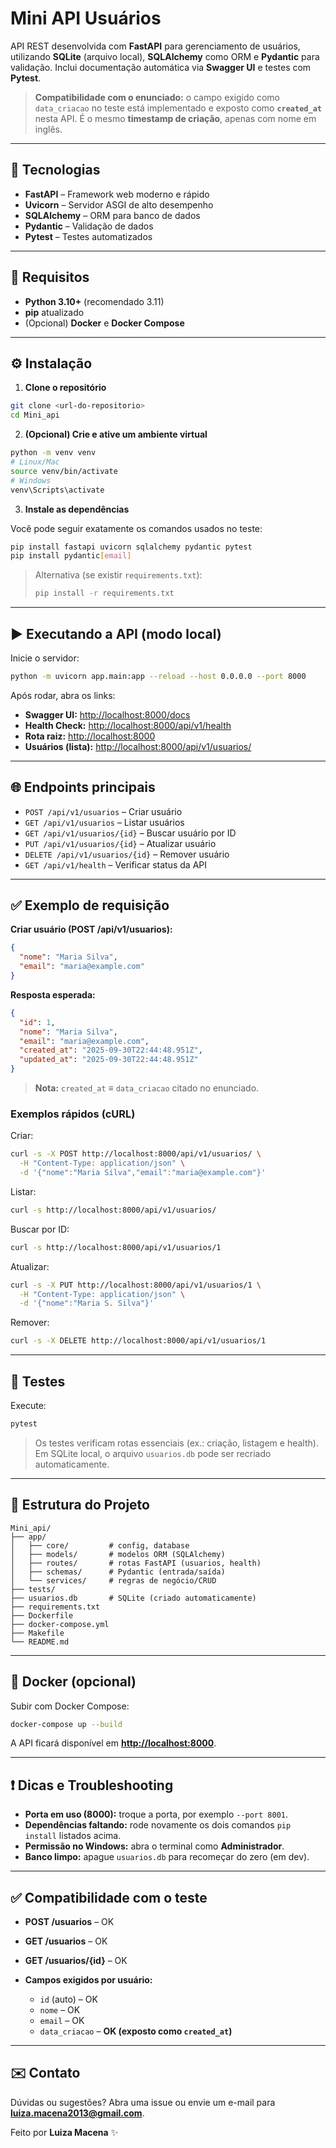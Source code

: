 # Mini API Usuários

API REST desenvolvida com **FastAPI** para gerenciamento de usuários, utilizando **SQLite** (arquivo local), **SQLAlchemy** como ORM e **Pydantic** para validação. Inclui documentação automática via **Swagger UI** e testes com **Pytest**.

> **Compatibilidade com o enunciado:** o campo exigido como `data_criacao` no teste está implementado e exposto como **`created_at`** nesta API. É o mesmo **timestamp de criação**, apenas com nome em inglês.

---

## 🚀 Tecnologias

* **FastAPI** – Framework web moderno e rápido
* **Uvicorn** – Servidor ASGI de alto desempenho
* **SQLAlchemy** – ORM para banco de dados
* **Pydantic** – Validação de dados
* **Pytest** – Testes automatizados

---

## 🧩 Requisitos

* **Python 3.10+** (recomendado 3.11)
* **pip** atualizado
* (Opcional) **Docker** e **Docker Compose**

---

## ⚙️ Instalação

1. **Clone o repositório**

```sh
git clone <url-do-repositorio>
cd Mini_api
```

2. **(Opcional) Crie e ative um ambiente virtual**

```sh
python -m venv venv
# Linux/Mac
source venv/bin/activate
# Windows
venv\Scripts\activate
```

3. **Instale as dependências**

Você pode seguir exatamente os comandos usados no teste:

```sh
pip install fastapi uvicorn sqlalchemy pydantic pytest
pip install pydantic[email]
```

> Alternativa (se existir `requirements.txt`):
>
> ```sh
> pip install -r requirements.txt
> ```

---

## ▶️ Executando a API (modo local)

Inicie o servidor:

```sh
python -m uvicorn app.main:app --reload --host 0.0.0.0 --port 8000
```

Após rodar, abra os links:

* **Swagger UI:** [http://localhost:8000/docs](http://localhost:8000/docs)
* **Health Check:** [http://localhost:8000/api/v1/health](http://localhost:8000/api/v1/health)
* **Rota raiz:** [http://localhost:8000](http://localhost:8000)
* **Usuários (lista):** [http://localhost:8000/api/v1/usuarios/](http://localhost:8000/api/v1/usuarios/)

---

## 🌐 Endpoints principais

* `POST /api/v1/usuarios` – Criar usuário
* `GET /api/v1/usuarios` – Listar usuários
* `GET /api/v1/usuarios/{id}` – Buscar usuário por ID
* `PUT /api/v1/usuarios/{id}` – Atualizar usuário
* `DELETE /api/v1/usuarios/{id}` – Remover usuário
* `GET /api/v1/health` – Verificar status da API

---

## ✅ Exemplo de requisição

**Criar usuário (POST /api/v1/usuarios):**

```json
{
  "nome": "Maria Silva",
  "email": "maria@example.com"
}
```

**Resposta esperada:**

```json
{
  "id": 1,
  "nome": "Maria Silva",
  "email": "maria@example.com",
  "created_at": "2025-09-30T22:44:48.951Z",
  "updated_at": "2025-09-30T22:44:48.951Z"
}
```

> **Nota:** `created_at` **≡** `data_criacao` citado no enunciado.

### Exemplos rápidos (cURL)

Criar:

```sh
curl -s -X POST http://localhost:8000/api/v1/usuarios/ \
  -H "Content-Type: application/json" \
  -d '{"nome":"Maria Silva","email":"maria@example.com"}'
```

Listar:

```sh
curl -s http://localhost:8000/api/v1/usuarios/
```

Buscar por ID:

```sh
curl -s http://localhost:8000/api/v1/usuarios/1
```

Atualizar:

```sh
curl -s -X PUT http://localhost:8000/api/v1/usuarios/1 \
  -H "Content-Type: application/json" \
  -d '{"nome":"Maria S. Silva"}'
```

Remover:

```sh
curl -s -X DELETE http://localhost:8000/api/v1/usuarios/1
```

---

## 🧪 Testes

Execute:

```sh
pytest
```

> Os testes verificam rotas essenciais (ex.: criação, listagem e health).
> Em SQLite local, o arquivo `usuarios.db` pode ser recriado automaticamente.

---

## 📂 Estrutura do Projeto

```
Mini_api/
├── app/
│   ├── core/         # config, database
│   ├── models/       # modelos ORM (SQLAlchemy)
│   ├── routes/       # rotas FastAPI (usuarios, health)
│   ├── schemas/      # Pydantic (entrada/saída)
│   └── services/     # regras de negócio/CRUD
├── tests/
├── usuarios.db       # SQLite (criado automaticamente)
├── requirements.txt
├── Dockerfile
├── docker-compose.yml
├── Makefile
└── README.md
```

---

## 🐳 Docker (opcional)

Subir com Docker Compose:

```sh
docker-compose up --build
```

A API ficará disponível em **[http://localhost:8000](http://localhost:8000)**.

---

## ❗ Dicas e Troubleshooting

* **Porta em uso (8000):** troque a porta, por exemplo `--port 8001`.
* **Dependências faltando:** rode novamente os dois comandos `pip install` listados acima.
* **Permissão no Windows:** abra o terminal como **Administrador**.
* **Banco limpo:** apague `usuarios.db` para recomeçar do zero (em dev).

---

## ✅ Compatibilidade com o teste

* **POST /usuarios** – OK
* **GET /usuarios** – OK
* **GET /usuarios/{id}** – OK
* **Campos exigidos por usuário:**

  * `id` (auto) – OK
  * `nome` – OK
  * `email` – OK
  * `data_criacao` – **OK (exposto como `created_at`)**

---

## ✉️ Contato

Dúvidas ou sugestões?
Abra uma issue ou envie um e-mail para **[luiza.macena2013@gmail.com](mailto:luiza.macena2013@gmail.com)**.

Feito por **Luiza Macena** ✨

